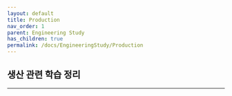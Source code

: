 ```yaml
---
layout: default
title: Production
nav_order: 1
parent: Engineering Study
has_children: true
permalink: /docs/EngineeringStudy/Production
---
```


## 생산 관련 학습 정리

---
